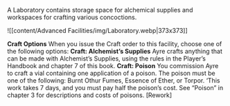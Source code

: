 A Laboratory contains storage space for alchemical supplies and workspaces for crafting various concoctions.

![[content/Advanced Facilities/img/Laboratory.webp|373x373]]

**Craft Options** When you issue the Craft order to this facility, choose one of the following options:
**Craft: Alchemist’s Supplies** Ayre crafts anything that can be made with Alchemist’s Supplies, using the rules in the Player’s Handbook and chapter 7 of this book.
**Craft: Poison** You commission Ayre to craft a vial containing one application of a poison. The poison must be one of the following: Burnt Othur Fumes, Essence of Ether, or Torpor. ‘This work takes 7 days, and you must pay half the poison’s cost. See “Poison” in chapter 3 for descriptions and costs of poisons. [Rework]
